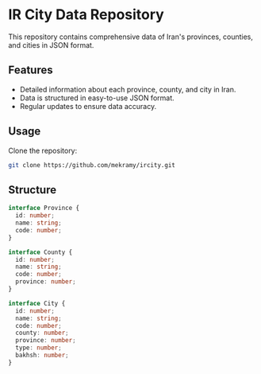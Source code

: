 # IR City Data Repository

This repository contains comprehensive data of Iran's provinces, counties, and cities in JSON format.

## Features

- Detailed information about each province, county, and city in Iran.
- Data is structured in easy-to-use JSON format.
- Regular updates to ensure data accuracy.

## Usage

Clone the repository:

```sh
git clone https://github.com/mekramy/ircity.git
```

## Structure

```ts
interface Province {
  id: number;
  name: string;
  code: number;
}

interface County {
  id: number;
  name: string;
  code: number;
  province: number;
}

interface City {
  id: number;
  name: string;
  code: number;
  county: number;
  province: number;
  type: number;
  bakhsh: number;
}
```
